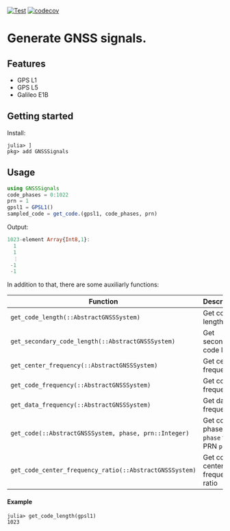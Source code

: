 [![Test](https://github.com/JuliaGNSS/GNSSSignals.jl/actions/workflows/ci.yml/badge.svg)](https://github.com/JuliaGNSS/GNSSSignals.jl/actions/workflows/ci.yml)
[![codecov](https://codecov.io/gh/JuliaGNSS/GNSSSignals.jl/graph/badge.svg?token=QY2T178W3Z)](https://codecov.io/gh/JuliaGNSS/GNSSSignals.jl)

# Generate GNSS signals.

## Features

* GPS L1
* GPS L5
* Galileo E1B

## Getting started

Install:
```julia-repl
julia> ]
pkg> add GNSSSignals
```

## Usage

```julia
using GNSSSignals
code_phases = 0:1022
prn = 1
gpsl1 = GPSL1()
sampled_code = get_code.(gpsl1, code_phases, prn)
```
Output:
```julia
1023-element Array{Int8,1}:
  1
  1
  ⋮
 -1
 -1
```
In addition to that, there are some auxiliarly functions:

| Function                                                | Description                                                                        |
|---------------------------------------------------------|------------------------------------------------------------------------------------|
| `get_code_length(::AbstractGNSSSystem)`           | Get code length                                                                    |
| `get_secondary_code_length(::AbstractGNSSSystem)`  | Get secondary code length |
| `get_center_frequency(::AbstractGNSSSystem)`      | Get center frequency                                                               |
| `get_code_frequency(::AbstractGNSSSystem)`        | Get code frequency                                                                 |
| `get_data_frequency(::AbstractGNSSSystem)`        | Get data frequency                                                                 |
| `get_code(::AbstractGNSSSystem, phase, prn::Integer)` | Get code at phase `phase` from PRN `prn`                                           |
| `get_code_center_frequency_ratio(::AbstractGNSSSystem)` | Get code to center frequency ratio                                           |

#### Example

```julia-repl
julia> get_code_length(gpsl1)
1023
```
